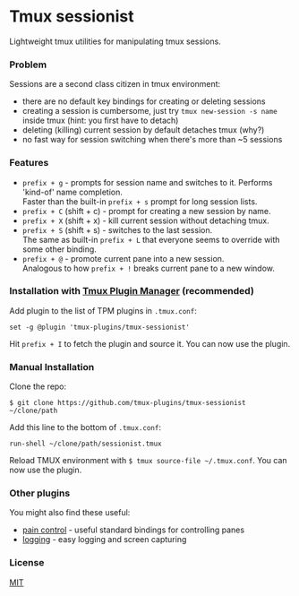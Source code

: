# Tmux sessionist

Lightweight tmux utilities for manipulating tmux sessions.

### Problem

Sessions are a second class citizen in tmux environment:

- there are no default key bindings for creating or deleting sessions
- creating a session is cumbersome, just try `tmux new-session -s name`
  inside tmux (hint: you first have to detach)
- deleting (killing) current session by default detaches tmux (why?)
- no fast way for session switching when there's more than ~5 sessions

### Features

- `prefix + g` - prompts for session name and switches to it. Performs 'kind-of'
  name completion.<br/>
  Faster than the built-in `prefix + s` prompt for long session lists.
- `prefix + C` (shift + c) - prompt for creating a new session by name.
- `prefix + X` (shift + x) - kill current session without detaching tmux.
- `prefix + S` (shift + s) - switches to the last session.<br/>
  The same as built-in `prefix + L` that everyone seems to override with
  some other binding.
- `prefix + @` - promote current pane into a new session.<br/>
  Analogous to how `prefix + !` breaks current pane to a new window.

### Installation with [Tmux Plugin Manager](https://github.com/tmux-plugins/tpm) (recommended)

Add plugin to the list of TPM plugins in `.tmux.conf`:

    set -g @plugin 'tmux-plugins/tmux-sessionist'

Hit `prefix + I` to fetch the plugin and source it. You can now use the plugin.

### Manual Installation

Clone the repo:

    $ git clone https://github.com/tmux-plugins/tmux-sessionist ~/clone/path

Add this line to the bottom of `.tmux.conf`:

    run-shell ~/clone/path/sessionist.tmux

Reload TMUX environment with `$ tmux source-file ~/.tmux.conf`. You can now use
the plugin.

### Other plugins

You might also find these useful:

- [pain control](https://github.com/tmux-plugins/tmux-pain-control) - useful standard
  bindings for controlling panes
- [logging](https://github.com/tmux-plugins/tmux-logging) - easy logging and
  screen capturing

### License

[MIT](LICENSE.md)
